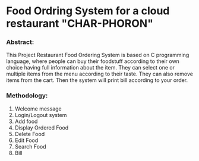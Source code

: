 # Food Ordring System for a cloud restaurant "CHAR-PHORON"
### Abstract:

This Project Restaurant Food Ordering System is based on C programming language, where people can buy their foodstuff according to their own choice having full information about the item. They can select one or multiple items from the menu according to their taste. They can also remove items from the cart. Then the system will print bill according to your order. 

### Methodology:
1.  Welcome message
2.	Login/Logout system
3.  Add food
4.  Display Ordered Food
5.  Delete Food 
6.	Edit Food
7.	Search Food
8.  Bill


